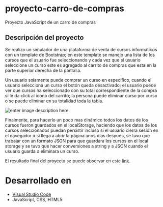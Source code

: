 # proyecto-carro-de-compras

Proyecto JavaScript de un carro de compras

## Descripción del proyecto

Se realizo un simulador de una plataforma de venta de cursos informáticos con un template de Bootstrap; en este template se manejo una lista de los cursos que el usuario fue seleccionando y cada vez que el usuario seleccione un curso este es agregado al carrito de compras que esta en la parte superior derecha de la pantalla.

Un usuario solamente puede comprar un curso en específico, cuando el usuario selecciona un curso el botón queda desactivado; el usuario puede ver que cursos ha seleccionado con su total correspondiente de la compra si le da click al icono del carrito; la persona puede eliminar curso por curso o se puede eliminar en su totalidad toda la tabla.

![enter image description here](https://i.ibb.co/5KhfR9b/proyecto-carrito-de-compras.png)

Finalmente, para hacerlo un poco mas dinámico todos los datos de los cursos fueron guardados en el localStorage, haciendo que los datos de los cursos seleccionados puedan persistir incluso si el usuario cierra sesión en el navegador o si llega a abrir la página unos días después, se tuvo que trabajar con un formato JSON para que guardara los cursos en el local storage y se tuvo que hacer conversiones a string y a JSON cuando el usuario guarda o eliminara un curso.

El resultado final del proyecto se puede observar en este [link](https://jsovalles.github.io/proyecto-carro-de-compras/).

# Desarrollado en

* [Visual Studio Code](https://code.visualstudio.com/)
* JavaScript, CSS, HTML5

